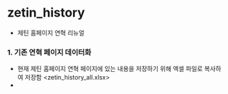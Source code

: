 # zetin_history

- 제틴 홈페이지 연혁 리뉴얼

### 1. 기존 연혁 페이지 데이터화

- 현재 제틴 홈페이지 연혁 페이지에 있는 내용을 저장하기 위해 엑셀 파일로 복사하여 저장함
  <zetin_history_all.xlsx>
-

